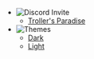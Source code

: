 - ![Discord Invite](https://github.com/hacks-guide/Guide-WiiU/blob/master/docs/assets/img/discord.png?raw=true)
  - <a href="#" >[Troller's Paradise](https://discord.com/invite/r8h5vAm2JC)</a>
- ![Themes](https://icongr.am/material/brightness-6.svg?color=A9A9A9&size=37)
  - <a href="#" data-link-title="Dark">Dark</a>
  - <a href="#" data-link-title="Light">Light</a>

